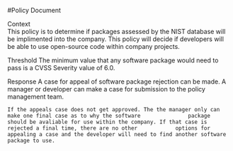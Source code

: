#Policy Document 
	
Context	 
	This policy is to determine if packages assessed by the NIST database will be implimented into the company. This 		policy will decide if developers will be able to use open-source code within company projects. 
	
Threshold 
	The minimum value that any software package would need to pass is a CVSS Severity value of 6.0. 
	
Response 
	A case for appeal of software package rejection can be made. A manager or developer can make a case for submission 		to the policy management team. 
	 
	If the appeals case does not get approved. The the manager only can make one final case as to why the software               package should be avaliable for use within the company. If that case is rejected a final time, there are no other            options for appealing a case and the developer will need to find another software package to use.
	 
